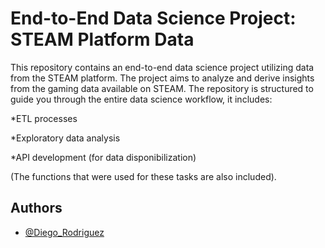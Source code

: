 
# End-to-End Data Science Project: STEAM Platform Data

This repository contains an end-to-end data science project utilizing data from the STEAM platform. The project aims to analyze and derive insights from the gaming data available on STEAM. The repository is structured to guide you through the entire data science workflow, it includes:

*ETL processes

*Exploratory data analysis

*API development (for data disponibilization)

(The functions that were used for these tasks are also included).



## Authors

- [@Diego_Rodriguez](https://www.github.com/octokatherine)

